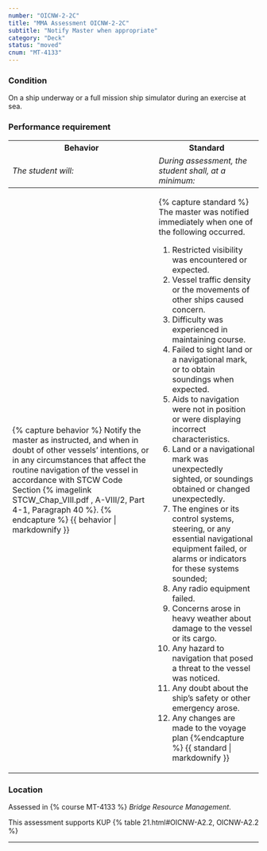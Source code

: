 ```yaml
---
number: "OICNW-2-2C"
title: "MMA Assessment OICNW-2-2C"
subtitle: "Notify Master when appropriate"
category: "Deck"
status: "moved"
cnum: "MT-4133"
---
```

### Condition

On a ship underway or a full mission ship simulator during an exercise at sea.

### Performance requirement 

<table width='100%' class='Guidelines'>
 <thead>
 <tr>
     <th class='thirty'>Behavior</th>
     <th class='seventy'>Standard</th>
 </tr>
 <tr>
     <td><em>The student will:</em></td>
     <td><em>During assessment, the student shall, at a minimum:</em></td>
 </tr>
 </thead>
 <tbody>
 

<tr><td>

{% capture behavior %}
Notify the master as instructed, and when in doubt of other vessels’ intentions, or in any circumstances that affect the routine navigation of the vessel in accordance with STCW Code Section {% imagelink STCW_Chap_VIII.pdf , A-VIII/2, Part 4-1, Paragraph 40  %}.
{% endcapture %}
{{ behavior | markdownify }}

</td><td>

{% capture standard %}
The master was notified immediately when one of the following occurred.

1. Restricted visibility was encountered or expected.
2. Vessel traffic density or the movements of other ships caused concern.
3. Difficulty was experienced in maintaining course.
4. Failed to sight land or a navigational mark, or to obtain soundings when expected.
5. Aids to navigation were not in position or were displaying incorrect characteristics.
6. Land or a navigational mark was unexpectedly sighted, or soundings obtained or changed unexpectedly.
7. The engines or its control systems, steering, or any essential navigational equipment failed, or alarms or indicators for these systems sounded;
8. Any radio equipment failed.
9. Concerns arose in heavy weather about damage to the vessel or its cargo.
10. Any hazard to navigation that posed a threat to the vessel was noticed.
11. Any doubt about the ship’s safety or other emergency arose.
12. Any changes are made to the voyage plan
{%endcapture %}
{{ standard | markdownify }}

</td></tr>



 </tbody>
 </table>

### Location

Assessed in  {% course  MT-4133 %}  *Bridge Resource Management*.

This assessment supports KUP {% table 21.html#OICNW-A2.2, OICNW-A2.2 %}

***

